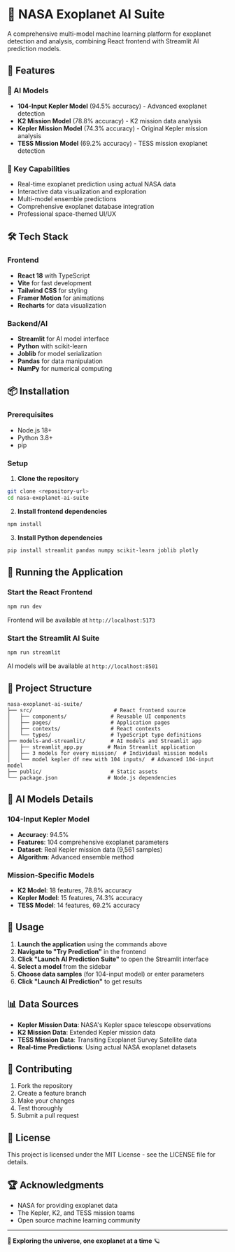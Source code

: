 # 🌌 NASA Exoplanet AI Suite

A comprehensive multi-model machine learning platform for exoplanet detection and analysis, combining React frontend with Streamlit AI prediction models.

## 🚀 Features

### 🤖 AI Models
- **104-Input Kepler Model** (94.5% accuracy) - Advanced exoplanet detection
- **K2 Mission Model** (78.8% accuracy) - K2 mission data analysis  
- **Kepler Mission Model** (74.3% accuracy) - Original Kepler mission analysis
- **TESS Mission Model** (69.2% accuracy) - TESS mission exoplanet detection

### 🌟 Key Capabilities
- Real-time exoplanet prediction using actual NASA data
- Interactive data visualization and exploration
- Multi-model ensemble predictions
- Comprehensive exoplanet database integration
- Professional space-themed UI/UX

## 🛠️ Tech Stack

### Frontend
- **React 18** with TypeScript
- **Vite** for fast development
- **Tailwind CSS** for styling
- **Framer Motion** for animations
- **Recharts** for data visualization

### Backend/AI
- **Streamlit** for AI model interface
- **Python** with scikit-learn
- **Joblib** for model serialization
- **Pandas** for data manipulation
- **NumPy** for numerical computing

## 📦 Installation

### Prerequisites
- Node.js 18+ 
- Python 3.8+
- pip

### Setup

1. **Clone the repository**
```bash
git clone <repository-url>
cd nasa-exoplanet-ai-suite
```

2. **Install frontend dependencies**
```bash
npm install
```

3. **Install Python dependencies**
```bash
pip install streamlit pandas numpy scikit-learn joblib plotly
```

## 🚀 Running the Application

### Start the React Frontend
```bash
npm run dev
```
Frontend will be available at `http://localhost:5173`

### Start the Streamlit AI Suite
```bash
npm run streamlit
```
AI models will be available at `http://localhost:8501`

## 📁 Project Structure

```
nasa-exoplanet-ai-suite/
├── src/                          # React frontend source
│   ├── components/              # Reusable UI components
│   ├── pages/                   # Application pages
│   ├── contexts/                # React contexts
│   └── types/                   # TypeScript type definitions
├── models-and-streamlit/        # AI models and Streamlit app
│   ├── streamlit_app.py        # Main Streamlit application
│   ├── 3 models for every mission/  # Individual mission models
│   └── model kepler df new with 104 inputs/  # Advanced 104-input model
├── public/                      # Static assets
└── package.json                # Node.js dependencies
```

## 🤖 AI Models Details

### 104-Input Kepler Model
- **Accuracy**: 94.5%
- **Features**: 104 comprehensive exoplanet parameters
- **Dataset**: Real Kepler mission data (9,561 samples)
- **Algorithm**: Advanced ensemble method

### Mission-Specific Models
- **K2 Model**: 18 features, 78.8% accuracy
- **Kepler Model**: 15 features, 74.3% accuracy  
- **TESS Model**: 14 features, 69.2% accuracy

## 🎯 Usage

1. **Launch the application** using the commands above
2. **Navigate to "Try Prediction"** in the frontend
3. **Click "Launch AI Prediction Suite"** to open the Streamlit interface
4. **Select a model** from the sidebar
5. **Choose data samples** (for 104-input model) or enter parameters
6. **Click "Launch AI Prediction"** to get results

## 📊 Data Sources

- **Kepler Mission Data**: NASA's Kepler space telescope observations
- **K2 Mission Data**: Extended Kepler mission data
- **TESS Mission Data**: Transiting Exoplanet Survey Satellite data
- **Real-time Predictions**: Using actual NASA exoplanet datasets

## 🤝 Contributing

1. Fork the repository
2. Create a feature branch
3. Make your changes
4. Test thoroughly
5. Submit a pull request

## 📄 License

This project is licensed under the MIT License - see the LICENSE file for details.

## 🏆 Acknowledgments

- NASA for providing exoplanet data
- The Kepler, K2, and TESS mission teams
- Open source machine learning community

---

**🌌 Exploring the universe, one exoplanet at a time** 🪐

